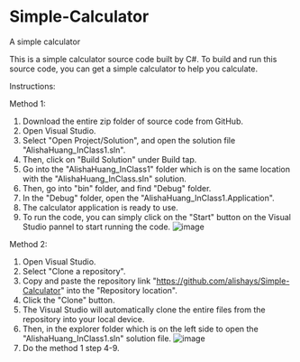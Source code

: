# Simple-Calculator
 A simple calculator

This is a simple calculator source code built by C#. To build and run this source code, you can get a simple calculator to help you calculate.

Instructions:

Method 1:
1. Download the entire zip folder of source code from GitHub.
2. Open Visual Studio.
3. Select "Open Project/Solution", and open the solution file "AlishaHuang_InClass1.sln".
4. Then, click on "Build Solution" under Build tap.
5. Go into the "AlishaHuang_InClass1" folder which is on the same location with the "AlishaHuang_InClass.sln" solution.
6. Then, go into "bin" folder, and find "Debug" folder.
7. In the "Debug" folder, open the "AlishaHuang_InClass1.Application".
8. The calculator application is ready to use.
9. To run the code, you can simply click on the "Start" button on the Visual Studio pannel to start running the code.
![image](https://user-images.githubusercontent.com/90707437/158001106-08625343-b8e9-4542-bf71-a700b4409711.png)

Method 2:
1. Open Visual Studio.
2. Select "Clone a repository".
3. Copy and paste the repository link "https://github.com/alishays/Simple-Calculator" into the "Repository location".
4. Click the "Clone" button.
5. The Visual Studio will automatically clone the entire files from the repository into your local device.
6. Then, in the explorer folder which is on the left side to open the "AlishaHuang_InClass1.sln" solution file. ![image](https://user-images.githubusercontent.com/90707437/158001709-a14c488d-edd1-487f-ad1f-fc8f70c38c40.png)
7. Do the method 1 step 4-9.




